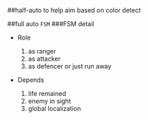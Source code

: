 ##half-auto to help aim
based on color detect 

##full auto
`FSM`
###FSM detail

* Role
    1. as ranger
    2. as attacker
    3. as defencer or just run away

* Depends
    1. life remained
    2. enemy in sight
    3. global localization
